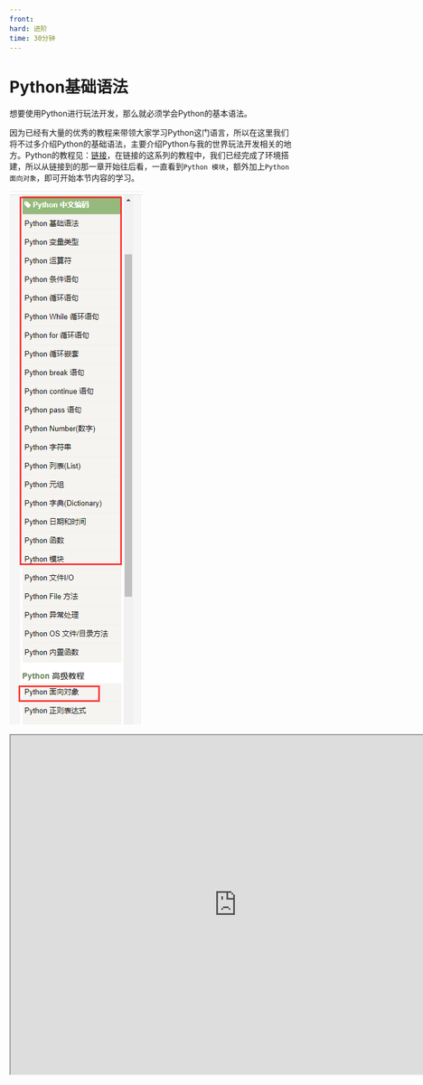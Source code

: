 ```yaml
---
front: 
hard: 进阶
time: 30分钟
---
```

# Python基础语法

想要使用Python进行玩法开发，那么就必须学会Python的基本语法。

因为已经有大量的优秀的教程来带领大家学习Python这门语言，所以在这里我们将不过多介绍Python的基础语法，主要介绍Python与我的世界玩法开发相关的地方。Python的教程见：[链接](https://www.runoob.com/python/python-chinese-encoding.html)，在链接的这系列的教程中，我们已经完成了环境搭建，所以从链接到的那一章开始往后看，一直看到`Python 模块`，额外加上`Python 面向对象`，即可开始本节内容的学习。

![](./images/9.png)

<iframe src="https://cc.163.com/act/m/daily/iframeplayer/?id=63286726e6c041f2578ca816" width="800" height="600" allow="fullscreen"/>

## 面向对象技术

面向对象技术(Object-Oriented Technology)，强调软件在开发过程中，采用人认知客观世界的过程中普遍运用的思维方法，直观、自然地描述客观世界中的有关事物。

在我的世界的玩法开发中，同样也运用到了这门技术。

在学习过面向对象技术之后，想要开发我的世界玩法组件，就首先需要了解我们本次介绍的Python零件开发中，需要使用的类。

```python
# -*- coding: utf-8 -*-
from Preset.Model.PartBase import PartBase
import random
from Preset.Model.GameObject import registerGenericClass


@registerGenericClass("MyLogPart")
class MyLogPart(PartBase):
	def __init__(self):
		super(MyLogPart, self).__init__()
		self.name = "日志零件"
		self.description = "日志零件，用于测试调试日志"
		self.interval = (30, 90)
		self._tickCnt = 0
		self._tickInterval = random.randint(self.interval[0], self.interval[1])

	def TickClient(self):
		self._tickCnt += 1
		if self._tickCnt == self._tickInterval:
			print("%s 在 %s" % (self.GetDisplayPath(), self.GetWorldPosition()))
			self._tickInterval = random.randint(self.interval[0], self.interval[1])
			self._tickCnt = 0

```

```python
# -*- coding: utf-8 -*-
from Meta.ClassMetaManager import sunshine_class_meta
from Meta.EnumMeta import DefEnum
from Meta.TypeMeta import PBool, PStr, PInt, PCustom, PVector3, PVector3TF, PEnum, PDict, PFloat, PArray, PVector2
from Preset.Model import PartBaseMeta


@sunshine_class_meta
class MyLogPartMeta(PartBaseMeta):
	CLASS_NAME = "MyLogPart"
	PROPERTIES = {
		"interval": PVector2(sort=1000, group="MyLogPart", text="打印间隔"),
	}

```

这里是官方内置零件中，一个日志零件的两个Python文件。

可以看到，第一个文件，是一个名为`MyLogPart`的class，它继承了`PartBase`这个类，同时定义了一些成员变量，用来描述这个零件的名字(name)、作用(description)。

这个类主要有两个函数，一个\_\_init\_\_，在初始化时会被执行，一个TickClient函数，会打印日志信息。

第二个文件，是一个名为`MyLogPartMeta`的类，继承了`PartBaseMeta`这个类，这个类同样也定义了成员变量，用来存储这个类的一些基本数据。这个类实际上是一个元数据类，用来和编辑器对接，方便我们将一部分变量通过编辑器设置到零件中。在本节中我们主要只做了解，不深入研究。



那么在玩法开发中，其实并不止PartBase和PartBaseMeta这两个类可以继承，所有与玩法开发相关的类，都在文档中可以查阅，[链接](https://mc.163.com/dev/mcmanual/mc-dev/mcdocs/3-PresetAPI/%E9%A2%84%E8%AE%BE%E5%AF%B9%E8%B1%A1/%E9%80%9A%E7%94%A8/%E6%B8%B8%E6%88%8F%E5%AF%B9%E8%B1%A1GameObject.html?catalog=1)。

感兴趣的同学可以点击链接，大致了解一下有哪些类可以用，它们的作用又是什么，继承关系又是怎么样的。

## 课后作业

在了解了面向对象技术之后，为了加深对这个技术的理解，课后作业希望使用面向对象技术，制作一个简单的程序。

### 要求

1. 编写Entity类，代表游戏中的所有实体，需要有一个成员变量pos，类型为元组，代表坐标，初始化时接收一个3个int的元组，存入pos。
2. 编写Player类，继承Entity类，需要有一个成员变量name，类型为str，代表玩家名，定义一个hello函数，打印"Hello 玩家名"，并打印这个类的pos变量的值。
3. 实例化Player对象，调用hello函数。

### 操作步骤

在PyCharm左上角的菜单栏中，点击File，选择New Project，创建一个新项目。

路径自行选择，名称也自行命名。为了简单起见，我们不使用虚拟环境，`Python Interpreter`请选择`Previousl configured interprer`，路径应为你Python的安装路径，不包含venv等字样。

![](./images/10.png)

创建完成后，打开main.py，就可以看到已经有了一个简单的helloworld程序，我们在main.py中进行编写即可。

首先编写Entity类，代码如下，包含了一个pos的成员变量，和一个构造函数。

```python
class Entity:
    pos = None

    def __init__(self, pos):
        self.pos = pos
```

接着继续编写Player类，它继承了Entity类，同时有一个name变量

```python
class Player(Entity):
    name = None

    def __init__(self, pos, name=""):
        Entity.__init__(self, pos)
        self.name = name

    def hello(self):
        print "Hello {}\n{}".format(self.name, self.pos)
```

随后编写主函数

```python
if __name__ == "__main__":
    player = Player((0, 0, 0), "player1")
    player.hello()
```

![](./images/11.png)

编写完成后运行，完整的代码和运行结果如图。